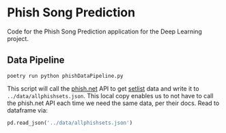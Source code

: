 # Phish Song Prediction

Code for the Phish Song Prediction application for the Deep Learning project. 

## Data Pipeline

`poetry run python phishDataPipeline.py`

This script will call the [phish.net](https://docs.phish.net/) API to get [setlist](https://phish.net/setlists/phish/) data and write it to `../data/allphishsets.json`. This local copy enables us to not have to call the phish.net API each time we need the same data, per their docs. Read to dataframe via:

```python
pd.read_json('../data/allphishsets.json')
```
